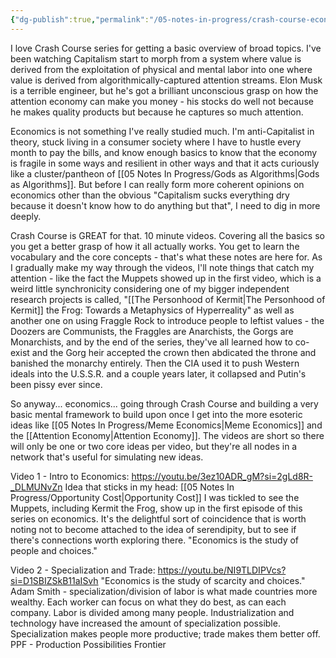 ```yaml
---
{"dg-publish":true,"permalink":"/05-notes-in-progress/crash-course-economics/"}
---
```


I love Crash Course series for getting a basic overview of broad topics.  I've been watching Capitalism start to morph from a system where value is derived from the exploitation of physical and mental labor into one where value is derived from algorithmically-captured attention streams. Elon Musk is a terrible engineer, but he's got a brilliant unconscious grasp on how the attention economy can make you money - his stocks do well not because he makes quality products but because he captures so much attention.  

Economics is not something I've really studied much.  I'm anti-Capitalist in theory, stuck living in a consumer society where I have to hustle every month to pay the bills, and know enough basics to know that the economy is fragile in some ways and resilient in other ways and that it acts curiously like a cluster/pantheon of [[05 Notes In Progress/Gods as Algorithms\|Gods as Algorithms]].  But before I can really form more coherent opinions on economics other than the obvious "Capitalism sucks everything dry because it doesn't know how to do anything but that", I need to dig in more deeply.

Crash Course is GREAT for that.  10 minute videos.  Covering all the basics so you get a better grasp of how it all actually works.  You get to learn the vocabulary and the core concepts - that's what these notes are here for.  As I gradually make my way through the videos, I'll note things that catch my attention - like the fact the Muppets showed up in the first video, which is a weird little synchronicity considering one of my bigger independent research projects is called, "[[The Personhood of Kermit\|The Personhood of Kermit]] the Frog: Towards a Metaphysics of Hyperreality" as well as another one on using Fraggle Rock to introduce people to leftist values - the Doozers are Communists, the Fraggles are Anarchists, the Gorgs are Monarchists, and by the end of the series, they've all learned how to co-exist and the Gorg heir accepted the crown then abdicated the throne and banished the monarchy entirely.  Then the CIA used it to push Western ideals into the U.S.S.R. and a couple years later, it collapsed and Putin's been pissy ever since.

So anyway... economics... going through Crash Course and building a very basic mental framework to build upon once I get into the more esoteric ideas like [[05 Notes In Progress/Meme Economics\|Meme Economics]] and the [[Attention Economy\|Attention Economy]].  The videos are short so there will only be one or two core ideas per video, but they're all nodes in a network that's useful for simulating new ideas.

Video 1 - Intro to Economics: https://youtu.be/3ez10ADR_gM?si=2gLd8R-_DLMUNvZn 
Idea that sticks in my head: [[05 Notes In Progress/Opportunity Cost\|Opportunity Cost]]
I was tickled to see the Muppets, including Kermit the Frog, show up in the first episode of this series on economics.  It's the delightful sort of coincidence that is worth noting not to become attached to the idea of serendipity, but to see if there's connections worth exploring there.
"Economics is the study of people and choices." 

Video 2 - Specialization and Trade: https://youtu.be/NI9TLDIPVcs?si=D1SBIZSkB11aISvh
"Economics is the study of scarcity and choices."
Adam Smith - specialization/division of labor is what made countries more wealthy.  Each worker can focus on what they do best, as can each company.  Labor is divided among many people.  Industrialization and technology have increased the amount of specialization possible.  Specialization makes people more productive; trade makes them better off.
PPF - Production Possibilities Frontier


